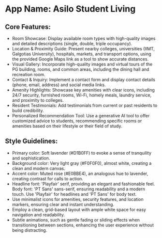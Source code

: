 # **App Name**: Asilo Student Living

## Core Features:

- Room Showcase: Display available room types with high-quality images and detailed descriptions (single, double, triple occupancy).
- Location & Proximity Guide: Present nearby colleges, universities (IIMT, Galgotias University), hospitals, markets, and transport options, using the provided Google Maps link as a tool to show accurate distances.
- Visual Gallery: Incorporate high-quality images and virtual tours of the PG building, rooms, and common areas, including the dining hall and recreation room.
- Contact & Inquiry: Implement a contact form and display contact details (phone, email, address) and social media links.
- Amenity Highlights: Showcase key amenities with clear icons, including 24/7 security, furnished rooms, Wi-Fi, homely meals, laundry service, and proximity to colleges.
- Resident Testimonials: Add testimonials from current or past residents to build credibility.
- Personalized Recommendation Tool: Use a generative AI tool to offer customized advice to students, recommending specific rooms or amenities based on their lifestyle or their field of study.

## Style Guidelines:

- Primary color: Soft lavender (#D1B0FF) to evoke a sense of tranquility and sophistication.
- Background color: Very light gray (#F0F0F0), almost white, creating a clean and modern canvas.
- Accent color: Muted rose (#E0BBE4), an analogous hue to lavender, creating contrast for calls to action.
- Headline font: 'Playfair' serif, providing an elegant and fashionable feel. Body font: 'PT Sans' sans-serif, ensuring readability and a modern touch. Use 'Playfair' for headlines and 'PT Sans' for body text.
- Use minimalist icons for amenities, security features, and location markers, ensuring clear and instant understanding.
- Employ a clean, grid-based layout with ample white space for easy navigation and readability.
- Subtle animations, such as gentle fading or sliding effects when transitioning between sections, enhancing the user experience without being distracting.